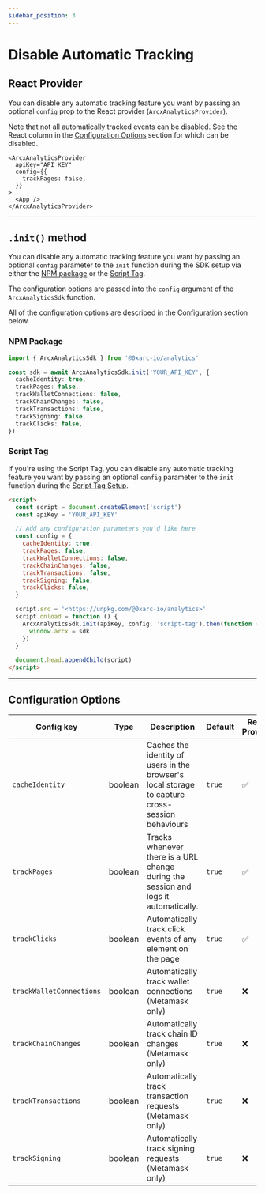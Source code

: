 ```yaml
---
sidebar_position: 3
---
```


# Disable Automatic Tracking

## React Provider

You can disable any automatic tracking feature you want by passing an optional `config` prop to the React provider (`ArcxAnalyticsProvider`).

Note that not all automatically tracked events can be disabled. See the React column in the [Configuration Options](#configuration-options) section for which can be disabled.

```tsx
<ArcxAnalyticsProvider
  apiKey="API_KEY"
  config={{
    trackPages: false,
  }}
>
  <App />
</ArcxAnalyticsProvider>
```

---

## `.init()` method

You can disable any automatic tracking feature you want by passing an optional `config` parameter to the `init` function during the SDK setup via either the [NPM package](/setup/initialize-js#3-initialize-the-sdk) or the [Script Tag](/installation/installation-script).

The configuration options are passed into the `config` argument of the `ArcxAnalyticsSdk` function.

All of the configuration options are described in the [Configuration](/guides/automatic#configuration-options) section below.

### NPM Package

```ts
import { ArcxAnalyticsSdk } from '@0xarc-io/analytics'

const sdk = await ArcxAnalyticsSdk.init('YOUR_API_KEY', {
  cacheIdentity: true,
  trackPages: false,
  trackWalletConnections: false,
  trackChainChanges: false,
  trackTransactions: false,
  trackSigning: false,
  trackClicks: false,
})
```

### Script Tag

If you're using the Script Tag, you can disable any automatic tracking feature you want by passing an optional `config` parameter to the `init` function during the [Script Tag Setup](/installation/installation-script).

```html
<script>
  const script = document.createElement('script')
  const apiKey = 'YOUR_API_KEY'

  // Add any configuration parameters you'd like here
  const config = {
    cacheIdentity: true,
    trackPages: false,
    trackWalletConnections: false,
    trackChainChanges: false,
    trackTransactions: false,
    trackSigning: false,
    trackClicks: false,
  }

  script.src = '<https://unpkg.com/@0xarc-io/analytics>'
  script.onload = function () {
    ArcxAnalyticsSdk.init(apiKey, config, 'script-tag').then(function (sdk) {
      window.arcx = sdk
    })
  }

  document.head.appendChild(script)
</script>
```

---

## Configuration Options

| Config key               | Type    | Description                                                                                     | Default | React Provider | `.init()` Method |
| ------------------------ | ------- | ----------------------------------------------------------------------------------------------- | ------- | -------------- | ---------------- |
| `cacheIdentity`          | boolean | Caches the identity of users in the browser's local storage to capture cross-session behaviours | `true`  | ✅             | ✅               |
| `trackPages`             | boolean | Tracks whenever there is a URL change during the session and logs it automatically.             | `true`  | ✅             | ✅               |
| `trackClicks`            | boolean | Automatically track click events of any element on the page                                     | `true`  | ✅             | ✅               |
| `trackWalletConnections` | boolean | Automatically track wallet connections (Metamask only)                                          | `true`  | ❌             | ✅               |
| `trackChainChanges`      | boolean | Automatically track chain ID changes (Metamask only)                                            | `true`  | ❌             | ✅               |
| `trackTransactions`      | boolean | Automatically track transaction requests (Metamask only)                                        | `true`  | ❌             | ✅               |
| `trackSigning`           | boolean | Automatically track signing requests (Metamask only)                                            | `true`  | ❌             | ✅               |
